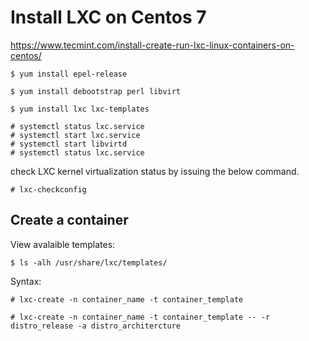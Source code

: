 # Install LXC on Centos 7
https://www.tecmint.com/install-create-run-lxc-linux-containers-on-centos/


	$ yum install epel-release

	$ yum install debootstrap perl libvirt

	$ yum install lxc lxc-templates

	# systemctl status lxc.service
	# systemctl start lxc.service
	# systemctl start libvirtd 
	# systemctl status lxc.service

check LXC kernel virtualization status by issuing the below command.

    # lxc-checkconfig


## Create a container

View avalaible templates:

	$ ls -alh /usr/share/lxc/templates/

Syntax:
	
	# lxc-create -n container_name -t container_template
	
	# lxc-create -n container_name -t container_template -- -r distro_release -a distro_architercture 
	
	



